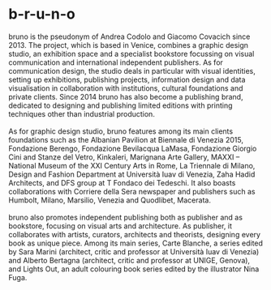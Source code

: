# b-r-u-n-o

bruno is the pseudonym of Andrea Codolo and Giacomo Covacich since 2013. The project, which is based in Venice, combines a graphic design studio, an exhibition space and a specialist bookstore focussing on visual communication and
          international independent publishers. As for communication design, the studio deals in particular with visual identities, setting up exhibitions, publishing projects, information design and data visualisation in collaboration with
          institutions, cultural foundations and private clients. Since 2014 bruno has also become a publishing brand, dedicated to designing and publishing limited editions with printing techniques other than industrial production.
          <br><br>
          As for graphic design studio, bruno features among its main clients foundations such as the Albanian Pavilion at Biennale di Venezia 2015, Fondazione Berengo, Fondazione Bevilacqua LaMasa, Fondazione Giorgio Cini and Stanze del Vetro,
          Kinkaleri, Marignana Arte Gallery, MAXXI – National Museum of the XXI Century Arts in Rome, La Triennale di Milano, Design and Fashion Department at Università Iuav di Venezia, Zaha Hadid Architects, and DFS group at T Fondaco dei Tedeschi.
          It also boasts collaborations with Corriere della Sera newspaper and publishers such as Humbolt, Milano, Marsilio, Venezia and Quodlibet, Macerata.
          <br><br>
          bruno also promotes independent publishing both as publisher and as bookstore, focusing on visual arts and architecture. As publisher, it collaborates with artists, curators, architects and theorists, designing every book as unique piece.
          Among its main series, Carte Blanche, a series edited by Sara Marini (architect, critic and professor at Università Iuav di Venezia) and Alberto Bertagna (architect, critic and professor at UNIGE, Genova), and Lights Out, an adult colouring
          book series edited by the illustrator Nina Fuga.
